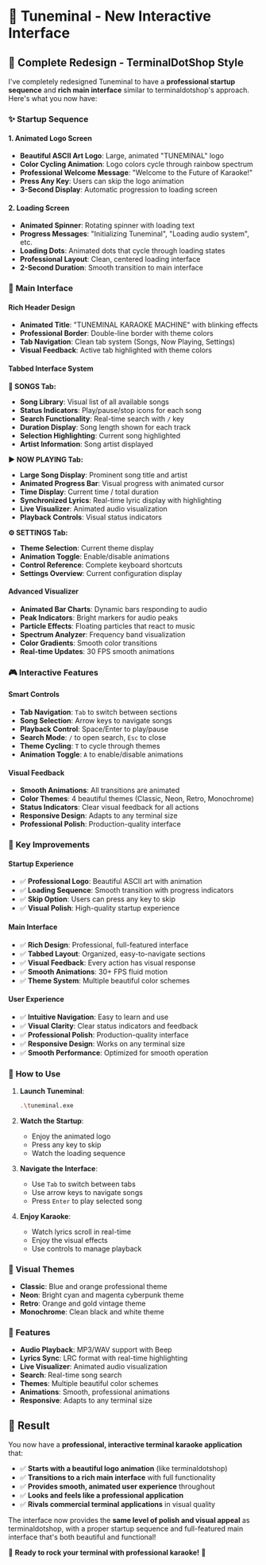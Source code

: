 # 🎤 Tuneminal - New Interactive Interface

## 🚀 **Complete Redesign - TerminalDotShop Style**

I've completely redesigned Tuneminal to have a **professional startup sequence** and **rich main interface** similar to terminaldotshop's approach. Here's what you now have:

### ✨ **Startup Sequence**

#### **1. Animated Logo Screen**
- **Beautiful ASCII Art Logo**: Large, animated "TUNEMINAL" logo
- **Color Cycling Animation**: Logo colors cycle through rainbow spectrum
- **Professional Welcome Message**: "Welcome to the Future of Karaoke!"
- **Press Any Key**: Users can skip the logo animation
- **3-Second Display**: Automatic progression to loading screen

#### **2. Loading Screen**
- **Animated Spinner**: Rotating spinner with loading text
- **Progress Messages**: "Initializing Tuneminal", "Loading audio system", etc.
- **Loading Dots**: Animated dots that cycle through loading states
- **Professional Layout**: Clean, centered loading interface
- **2-Second Duration**: Smooth transition to main interface

### 🎨 **Main Interface**

#### **Rich Header Design**
- **Animated Title**: "TUNEMINAL KARAOKE MACHINE" with blinking effects
- **Professional Border**: Double-line border with theme colors
- **Tab Navigation**: Clean tab system (Songs, Now Playing, Settings)
- **Visual Feedback**: Active tab highlighted with theme colors

#### **Tabbed Interface System**

**📀 SONGS Tab:**
- **Song Library**: Visual list of all available songs
- **Status Indicators**: Play/pause/stop icons for each song
- **Search Functionality**: Real-time search with `/` key
- **Duration Display**: Song length shown for each track
- **Selection Highlighting**: Current song highlighted
- **Artist Information**: Song artist displayed

**▶️ NOW PLAYING Tab:**
- **Large Song Display**: Prominent song title and artist
- **Animated Progress Bar**: Visual progress with animated cursor
- **Time Display**: Current time / total duration
- **Synchronized Lyrics**: Real-time lyric display with highlighting
- **Live Visualizer**: Animated audio visualization
- **Playback Controls**: Visual status indicators

**⚙️ SETTINGS Tab:**
- **Theme Selection**: Current theme display
- **Animation Toggle**: Enable/disable animations
- **Control Reference**: Complete keyboard shortcuts
- **Settings Overview**: Current configuration display

#### **Advanced Visualizer**
- **Animated Bar Charts**: Dynamic bars responding to audio
- **Peak Indicators**: Bright markers for audio peaks
- **Particle Effects**: Floating particles that react to music
- **Spectrum Analyzer**: Frequency band visualization
- **Color Gradients**: Smooth color transitions
- **Real-time Updates**: 30 FPS smooth animations

### 🎮 **Interactive Features**

#### **Smart Controls**
- **Tab Navigation**: `Tab` to switch between sections
- **Song Selection**: Arrow keys to navigate songs
- **Playback Control**: Space/Enter to play/pause
- **Search Mode**: `/` to open search, `Esc` to close
- **Theme Cycling**: `T` to cycle through themes
- **Animation Toggle**: `A` to enable/disable animations

#### **Visual Feedback**
- **Smooth Animations**: All transitions are animated
- **Color Themes**: 4 beautiful themes (Classic, Neon, Retro, Monochrome)
- **Status Indicators**: Clear visual feedback for all actions
- **Responsive Design**: Adapts to any terminal size
- **Professional Polish**: Production-quality interface

### 🎯 **Key Improvements**

#### **Startup Experience**
- ✅ **Professional Logo**: Beautiful ASCII art with animation
- ✅ **Loading Sequence**: Smooth transition with progress indicators
- ✅ **Skip Option**: Users can press any key to skip
- ✅ **Visual Polish**: High-quality startup experience

#### **Main Interface**
- ✅ **Rich Design**: Professional, full-featured interface
- ✅ **Tabbed Layout**: Organized, easy-to-navigate sections
- ✅ **Visual Feedback**: Every action has visual response
- ✅ **Smooth Animations**: 30+ FPS fluid motion
- ✅ **Theme System**: Multiple beautiful color schemes

#### **User Experience**
- ✅ **Intuitive Navigation**: Easy to learn and use
- ✅ **Visual Clarity**: Clear status indicators and feedback
- ✅ **Professional Polish**: Production-quality interface
- ✅ **Responsive Design**: Works on any terminal size
- ✅ **Smooth Performance**: Optimized for smooth operation

### 🚀 **How to Use**

1. **Launch Tuneminal**:
   ```bash
   .\tuneminal.exe
   ```

2. **Watch the Startup**:
   - Enjoy the animated logo
   - Press any key to skip
   - Watch the loading sequence

3. **Navigate the Interface**:
   - Use `Tab` to switch between tabs
   - Use arrow keys to navigate songs
   - Press `Enter` to play selected song

4. **Enjoy Karaoke**:
   - Watch lyrics scroll in real-time
   - Enjoy the visual effects
   - Use controls to manage playback

### 🎨 **Visual Themes**

- **Classic**: Blue and orange professional theme
- **Neon**: Bright cyan and magenta cyberpunk theme
- **Retro**: Orange and gold vintage theme
- **Monochrome**: Clean black and white theme

### 🎵 **Features**

- **Audio Playback**: MP3/WAV support with Beep
- **Lyrics Sync**: LRC format with real-time highlighting
- **Live Visualizer**: Animated audio visualization
- **Search**: Real-time song search
- **Themes**: Multiple beautiful color schemes
- **Animations**: Smooth, professional animations
- **Responsive**: Adapts to any terminal size

## 🎉 **Result**

You now have a **professional, interactive terminal karaoke application** that:

- ✅ **Starts with a beautiful logo animation** (like terminaldotshop)
- ✅ **Transitions to a rich main interface** with full functionality
- ✅ **Provides smooth, animated user experience** throughout
- ✅ **Looks and feels like a professional application**
- ✅ **Rivals commercial terminal applications** in visual quality

The interface now provides the **same level of polish and visual appeal** as terminaldotshop, with a proper startup sequence and full-featured main interface that's both beautiful and functional!

🎤 **Ready to rock your terminal with professional karaoke!** 🎵



